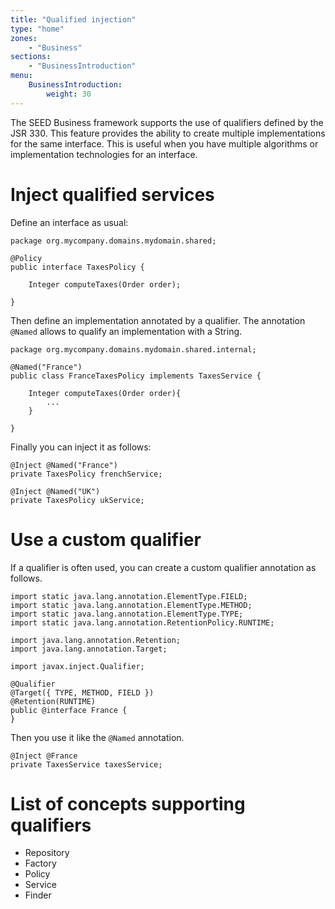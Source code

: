 ```yaml
---
title: "Qualified injection"
type: "home"
zones:
    - "Business"
sections:
    - "BusinessIntroduction"
menu:
    BusinessIntroduction:
        weight: 30
---
```


The SEED Business framework supports the use of qualifiers defined by the JSR 330. This feature provides the ability to 
create multiple implementations for the same interface. This is useful when you have multiple algorithms or implementation
technologies for an interface.

# Inject qualified services

Define an interface as usual:

    package org.mycompany.domains.mydomain.shared;

    @Policy
    public interface TaxesPolicy {
    
        Integer computeTaxes(Order order);
    
    }
    
Then define an implementation annotated by a qualifier. The annotation `@Named` allows to qualify an implementation with
a String.
    
    package org.mycompany.domains.mydomain.shared.internal;
    
    @Named("France")
    public class FranceTaxesPolicy implements TaxesService {
    
        Integer computeTaxes(Order order){
            ...
        }
    
    }

Finally you can inject it as follows:

    @Inject @Named("France")
    private TaxesPolicy frenchService;
    
    @Inject @Named("UK")
    private TaxesPolicy ukService;

# Use a custom qualifier

If a qualifier is often used, you can create a custom qualifier annotation as follows.

    import static java.lang.annotation.ElementType.FIELD;
    import static java.lang.annotation.ElementType.METHOD;
    import static java.lang.annotation.ElementType.TYPE;
    import static java.lang.annotation.RetentionPolicy.RUNTIME;
     
    import java.lang.annotation.Retention;
    import java.lang.annotation.Target;
     
    import javax.inject.Qualifier;
     
    @Qualifier
    @Target({ TYPE, METHOD, FIELD })
    @Retention(RUNTIME)
    public @interface France {
    }

Then you use it like the `@Named` annotation.
   
    @Inject @France
    private TaxesService taxesService;

# List of concepts supporting qualifiers

* Repository
* Factory
* Policy
* Service
* Finder
